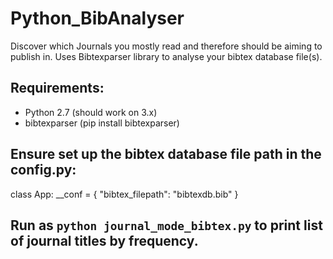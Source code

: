 # Python_BibAnalyser
Discover which Journals you mostly read and therefore should be aiming to publish in. Uses Bibtexparser library to analyse your bibtex database file(s).

## Requirements:
  - Python 2.7 (should work on 3.x)
  - bibtexparser (pip install bibtexparser) 

## Ensure set up the bibtex database file path in the config.py: 

class App:
    __conf = {
        "bibtex_filepath":             "bibtexdb.bib"
    }
    
## Run as `python journal_mode_bibtex.py` to print list of journal titles by frequency.
